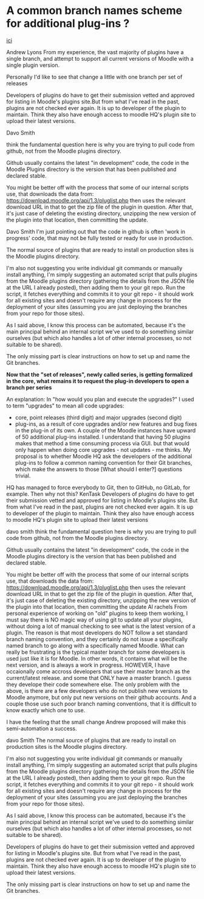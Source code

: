 # A common branch names scheme for additional plug-ins ?

[ici](https://moodle.org/mod/forum/discuss.php?d=454264)

Andrew Lyons
From my experience, the vast majority of plugins have a single branch, and attempt to support all current versions of Moodle with a single plugin version.

Personally I'd like to see that change a little with one branch per set of releases 

Developers of plugins do have to get their submission vetted and approved for listing in Moodle's plugins site.But from what I've read in the past, plugins are not checked ever again.   It is up to developer of the plugin to maintain.   Think they also have enough access to moodle HQ's plugin site to upload their latest versions.

Davo Smith

 think the fundamental question here is why you are trying to pull code from github, not from the Moodle plugins directory.

Github usually contains the latest "in development" code, the code in the Moodle Plugins directory is the version that has been published and declared stable.

You might be better off with the process that some of our internal scripts use, that downloads the data from: https://download.moodle.org/api/1.3/pluglist.php then uses the relevant download URL in that to get the zip file of the plugin in question. After that, it's just case of deleting the existing directory, unzipping the new version of the plugin into that location, then committing the update.

Davo Smith
 I'm just pointing out that the code in github is often 'work in progress' code, that may not be fully tested or ready for use in production.

The normal source of plugins that are ready to install on production sites is the Moodle plugins directory.

I'm also not suggesting you write individual git commands or manually install anything, I'm simply suggesting an automated script that pulls plugins from the Moodle plugins directory (gathering the details from the JSON file at the URL I already posted), then adding them to your git repo. Run the script, it fetches everything and commits it to your git repo - it should work for all existing sites and doesn't require any change in process for the deployment of your sites (assuming you are just deploying the branches from your repo for those sites).

As I said above, I know this process can be automated, because it's the main principal behind an internal script we've used to do something similar ourselves (but which also handles a lot of other internal processes, so not suitable to be shared).

The only missing part is clear instructions on how to set up and name the Git branches.

**Now that the "set of releases", newly called series, is getting formalized in the core, what remains it to request the plug-in developers to open a branch per series**

An explanation: In "how would you plan and execute the upgrades?" I used to term "upgrades" to mean all code upgrades:
- core, point releases (third digit) and major upgrades (second digit)
- plug-ins, as a result of core upgrades and/or new features and bug fixes in the plug-in of its own.
A couple of the Moodle instances have upward of 50 additional plug-ins installed. 
 I understand that having 50 plugins makes that method  a time consuming process via GUI. but that would only happen when doing core upgrades - not updates - me thinks.
My proposal is to whether Moodle HQ ask the developers of the additional plug-ins to follow a common naming convention for their Git branches, which make the answers to those [What should I enter?] questions trivial.

HQ has managed to force everybody to Git, then to GitHub, no GitLab, for example. Then why not this?
KenTask
Developers of plugins do have to get their submission vetted and approved for listing in Moodle's plugins site.   But from what I've read in the past, plugins are not checked ever again.   It is up to developer of the plugin to maintain.   Think they also have enough access to moodle HQ's plugin site to upload their latest versions

davo smith
think the fundamental question here is why you are trying to pull code from github, not from the Moodle plugins directory.

Github usually contains the latest "in development" code, the code in the Moodle plugins directory is the version that has been published and declared stable.

You might be better off with the process that some of our internal scripts use, that downloads the data from: https://download.moodle.org/api/1.3/pluglist.php then uses the relevant download URL in that to get the zip file of the plugin in question. After that, it's just case of deleting the existing directory, unzipping the new version of the plugin into that location, then committing the update
Al rachels
From personal experience of working on "old" plugins to keep them working, I must say there is NO magic way of using git to update all your plugins, without doing a lot of manual checking to see what is the latest version of a plugin. The reason is that most developers do NOT follow a set standard branch naming convention, and they certainly do not issue a specifically named branch to go along with a specifically named Moodle. What can really be frustrating is the typical master branch for some developers is used just like it is for Moodle. In other words, it contains what will be the next version, and is always a work in progress. HOWEVER, I have occaionally come accross developers that use their master branch as the current/latest release. and some that ONLY have a master branch. I guess they develope their code somewhere else.
The only problem with the above, is there are a few developers who do not publish new versions to Moodle anymore, but only put new versions on their github accounts. And a couple those use such poor branch naming conventions, that it is difficult to know exactly which one to use.

I have the feeling that the small change Andrew proposed will make this semi-automation a success.

davo Smith
The normal source of plugins that are ready to install on production sites is the Moodle plugins directory.

I'm also not suggesting you write individual git commands or manually install anything, I'm simply suggesting an automated script that pulls plugins from the Moodle plugins directory (gathering the details from the JSON file at the URL I already posted), then adding them to your git repo. Run the script, it fetches everything and commits it to your git repo - it should work for all existing sites and doesn't require any change in process for the deployment of your sites (assuming you are just deploying the branches from your repo for those sites).

As I said above, I know this process can be automated, because it's the main principal behind an internal script we've used to do something similar ourselves (but which also handles a lot of other internal processes, so not suitable to be shared).

Developers of plugins do have to get their submission vetted and approved for listing in Moodle's plugins site. But from what I've read in the past, plugins are not checked ever again. It is up to developer of the plugin to maintain. Think they also have enough access to moodle HQ's plugin site to upload their latest versions.

The only missing part is clear instructions on how to set up and name the Git branches.